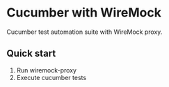 # Cucumber with WireMock
Cucumber test automation suite with WireMock proxy.

## Quick start
1. Run wiremock-proxy
2. Execute cucumber tests